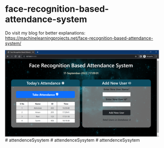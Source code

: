 # face-recognition-based-attendance-system  

Do visit my blog for better explanations: https://machinelearningprojects.net/face-recognition-based-attendance-system/

![alt text](ss.png)
#   a t t e n d e n c e S y s y t e m 
 
 #   a t t e n d e n c e S y s y t e m 
 
 #   a t t e n d e n c e S y s y t e m 
 
 